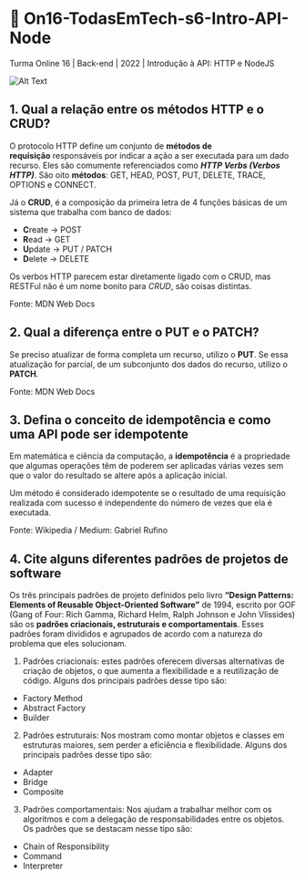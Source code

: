 # 🚀 On16-TodasEmTech-s6-Intro-API-Node

Turma Online 16 | Back-end | 2022 | Introdução à API:
HTTP e NodeJS

![Alt Text](https://media.giphy.com/media/3oKIPnAiaMCws8nOsE/giphy.gif)

## 1. Qual a relação entre os métodos HTTP e o CRUD?

O protocolo HTTP define um conjunto de **métodos de requisição** responsáveis por indicar a ação a ser executada para um dado recurso. Eles são comumente referenciados como ***HTTP Verbs (Verbos HTTP)***. São oito **métodos**: GET, HEAD, POST, PUT, DELETE, TRACE, OPTIONS e CONNECT.

Já o **CRUD**, é a composição da primeira letra de 4 funções básicas de um sistema que trabalha com banco de dados:

- **C**reate -> POST
- **R**ead -> GET
- **U**pdate -> PUT / PATCH
- **D**elete -> DELETE

Os verbos HTTP parecem estar diretamente ligado com o CRUD, mas RESTFul não é um nome bonito para *CRUD*, são coisas distintas.

Fonte: MDN Web Docs

## 2. Qual a diferença entre o PUT e o PATCH?

Se preciso atualizar de forma completa um recurso, utilizo o **PUT**. Se essa atualização for parcial, de um subconjunto dos dados do recurso, utilizo o **PATCH**.

Fonte: MDN Web Docs

## 3. Defina o conceito de idempotência e como uma API pode ser idempotente

Em matemática e ciência da computação, a **idempotência** é a propriedade que algumas operações têm de poderem ser aplicadas várias vezes sem que o valor do resultado se altere após a aplicação inicial.

Um método é considerado idempotente se o resultado de uma requisição realizada com sucesso é independente do número de vezes que ela é executada.

Fonte: Wikipedia / Medium: Gabriel Rufino

## 4. Cite alguns diferentes padrões de projetos de software

Os três principais padrões de projeto definidos pelo livro **“Design Patterns: Elements of Reusable Object-Oriented Software”** de 1994, escrito por GOF (Gang of Four: Rich Gamma, Richard Helm, Ralph Johnson e John Vlissides) são os **padrões criacionais, estruturais e comportamentais**. Esses padrões foram divididos e agrupados de acordo com a natureza do problema que eles solucionam.

1) Padrões criacionais: estes padrões oferecem diversas alternativas de criação de objetos, o que aumenta a flexibilidade e a reutilização de código. Alguns dos principais padrões desse tipo são:
- Factory Method
- Abstract Factory
- Builder
2) Padrões estruturais: Nos mostram como montar objetos e classes em estruturas maiores, sem perder a eficiência e flexibilidade. Alguns dos principais padrões desse tipo são:
- Adapter
- Bridge
- Composite
3) Padrões comportamentais: Nos ajudam a trabalhar melhor com os algoritmos e com a delegação de responsabilidades entre os objetos. Os padrões que se destacam nesse tipo são:
- Chain of Responsibility
- Command
- Interpreter
